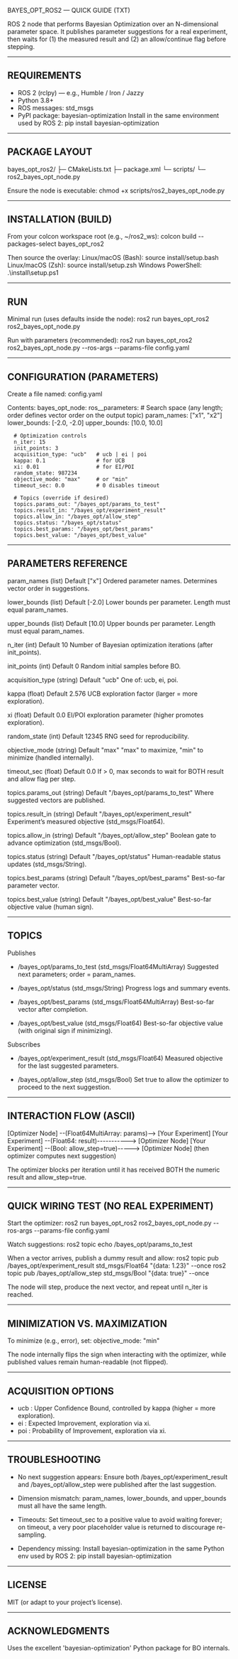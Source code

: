 BAYES_OPT_ROS2 — QUICK GUIDE (TXT)

ROS 2 node that performs Bayesian Optimization over an N-dimensional parameter space.
It publishes parameter suggestions for a real experiment, then waits for (1) the measured
result and (2) an allow/continue flag before stepping.

-------------------------------------------------------------------------------
REQUIREMENTS
-------------------------------------------------------------------------------
- ROS 2 (rclpy) — e.g., Humble / Iron / Jazzy
- Python 3.8+
- ROS messages: std_msgs
- PyPI package: bayesian-optimization
  Install in the same environment used by ROS 2:
    pip install bayesian-optimization

-------------------------------------------------------------------------------
PACKAGE LAYOUT
-------------------------------------------------------------------------------
bayes_opt_ros2/
├─ CMakeLists.txt
├─ package.xml
└─ scripts/
   └─ ros2_bayes_opt_node.py

Ensure the node is executable:
  chmod +x scripts/ros2_bayes_opt_node.py

-------------------------------------------------------------------------------
INSTALLATION (BUILD)
-------------------------------------------------------------------------------
From your colcon workspace root (e.g., ~/ros2_ws):
  colcon build --packages-select bayes_opt_ros2

Then source the overlay:
  Linux/macOS (Bash):  source install/setup.bash
  Linux/macOS (Zsh):   source install/setup.zsh
  Windows PowerShell:  .\install\setup.ps1

-------------------------------------------------------------------------------
RUN
-------------------------------------------------------------------------------
Minimal run (uses defaults inside the node):
  ros2 run bayes_opt_ros2 ros2_bayes_opt_node.py

Run with parameters (recommended):
  ros2 run bayes_opt_ros2 ros2_bayes_opt_node.py --ros-args --params-file config.yaml

-------------------------------------------------------------------------------
CONFIGURATION (PARAMETERS)
-------------------------------------------------------------------------------
Create a file named: config.yaml

Contents:
  bayes_opt_node:
    ros__parameters:
      # Search space (any length; order defines vector order on the output topic)
      param_names: ["x1", "x2"]
      lower_bounds: [-2.0, -2.0]
      upper_bounds: [10.0, 10.0]

      # Optimization controls
      n_iter: 15
      init_points: 3
      acquisition_type: "ucb"   # ucb | ei | poi
      kappa: 0.1                # for UCB
      xi: 0.01                  # for EI/POI
      random_state: 987234
      objective_mode: "max"     # or "min"
      timeout_sec: 0.0          # 0 disables timeout

      # Topics (override if desired)
      topics.params_out: "/bayes_opt/params_to_test"
      topics.result_in: "/bayes_opt/experiment_result"
      topics.allow_in: "/bayes_opt/allow_step"
      topics.status: "/bayes_opt/status"
      topics.best_params: "/bayes_opt/best_params"
      topics.best_value: "/bayes_opt/best_value"

-------------------------------------------------------------------------------
PARAMETERS REFERENCE
-------------------------------------------------------------------------------
param_names        (list<string>)  Default ["x"]
  Ordered parameter names. Determines vector order in suggestions.

lower_bounds       (list<float>)   Default [-2.0]
  Lower bounds per parameter. Length must equal param_names.

upper_bounds       (list<float>)   Default [10.0]
  Upper bounds per parameter. Length must equal param_names.

n_iter             (int)           Default 10
  Number of Bayesian optimization iterations (after init_points).

init_points        (int)           Default 0
  Random initial samples before BO.

acquisition_type   (string)        Default "ucb"
  One of: ucb, ei, poi.

kappa              (float)         Default 2.576
  UCB exploration factor (larger = more exploration).

xi                 (float)         Default 0.0
  EI/POI exploration parameter (higher promotes exploration).

random_state       (int)           Default 12345
  RNG seed for reproducibility.

objective_mode     (string)        Default "max"
  "max" to maximize, "min" to minimize (handled internally).

timeout_sec        (float)         Default 0.0
  If > 0, max seconds to wait for BOTH result and allow flag per step.

topics.params_out  (string)        Default "/bayes_opt/params_to_test"
  Where suggested vectors are published.

topics.result_in   (string)        Default "/bayes_opt/experiment_result"
  Experiment’s measured objective (std_msgs/Float64).

topics.allow_in    (string)        Default "/bayes_opt/allow_step"
  Boolean gate to advance optimization (std_msgs/Bool).

topics.status      (string)        Default "/bayes_opt/status"
  Human-readable status updates (std_msgs/String).

topics.best_params (string)        Default "/bayes_opt/best_params"
  Best-so-far parameter vector.

topics.best_value  (string)        Default "/bayes_opt/best_value"
  Best-so-far objective value (human sign).

-------------------------------------------------------------------------------
TOPICS
-------------------------------------------------------------------------------
Publishes
- /bayes_opt/params_to_test  (std_msgs/Float64MultiArray)
  Suggested next parameters; order = param_names.

- /bayes_opt/status  (std_msgs/String)
  Progress logs and summary events.

- /bayes_opt/best_params  (std_msgs/Float64MultiArray)
  Best-so-far vector after completion.

- /bayes_opt/best_value  (std_msgs/Float64)
  Best-so-far objective value (with original sign if minimizing).

Subscribes
- /bayes_opt/experiment_result  (std_msgs/Float64)
  Measured objective for the last suggested parameters.

- /bayes_opt/allow_step  (std_msgs/Bool)
  Set true to allow the optimizer to proceed to the next suggestion.

-------------------------------------------------------------------------------
INTERACTION FLOW (ASCII)
-------------------------------------------------------------------------------
[Optimizer Node] --(Float64MultiArray: params)--> [Your Experiment]
[Your Experiment] --(Float64: result)-----------> [Optimizer Node]
[Your Experiment] --(Bool: allow_step=true)-----> [Optimizer Node]
                                     (then optimizer computes next suggestion)

The optimizer blocks per iteration until it has received BOTH the numeric
result and allow_step=true.

-------------------------------------------------------------------------------
QUICK WIRING TEST (NO REAL EXPERIMENT)
-------------------------------------------------------------------------------
Start the optimizer:
  ros2 run bayes_opt_ros2 ros2_bayes_opt_node.py --ros-args --params-file config.yaml

Watch suggestions:
  ros2 topic echo /bayes_opt/params_to_test

When a vector arrives, publish a dummy result and allow:
  ros2 topic pub /bayes_opt/experiment_result std_msgs/Float64 "{data: 1.23}" --once
  ros2 topic pub /bayes_opt/allow_step       std_msgs/Bool    "{data: true}"  --once

The node will step, produce the next vector, and repeat until n_iter is reached.

-------------------------------------------------------------------------------
MINIMIZATION VS. MAXIMIZATION
-------------------------------------------------------------------------------
To minimize (e.g., error), set:
  objective_mode: "min"

The node internally flips the sign when interacting with the optimizer, while
published values remain human-readable (not flipped).

-------------------------------------------------------------------------------
ACQUISITION OPTIONS
-------------------------------------------------------------------------------
- ucb : Upper Confidence Bound, controlled by kappa (higher = more exploration).
- ei  : Expected Improvement, exploration via xi.
- poi : Probability of Improvement, exploration via xi.

-------------------------------------------------------------------------------
TROUBLESHOOTING
-------------------------------------------------------------------------------
- No next suggestion appears:
  Ensure both /bayes_opt/experiment_result and /bayes_opt/allow_step were
  published after the last suggestion.

- Dimension mismatch:
  param_names, lower_bounds, and upper_bounds must all have the same length.

- Timeouts:
  Set timeout_sec to a positive value to avoid waiting forever; on timeout, a
  very poor placeholder value is returned to discourage re-sampling.

- Dependency missing:
  Install bayesian-optimization in the same Python env used by ROS 2:
    pip install bayesian-optimization

-------------------------------------------------------------------------------
LICENSE
-------------------------------------------------------------------------------
MIT (or adapt to your project’s license).

-------------------------------------------------------------------------------
ACKNOWLEDGMENTS
-------------------------------------------------------------------------------
Uses the excellent 'bayesian-optimization' Python package for BO internals.

